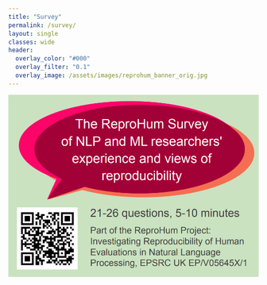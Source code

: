 ```yaml
---
title: "Survey"
permalink: /survey/
layout: single
classes: wide
header:
  overlay_color: "#000"
  overlay_filter: "0.1"
  overlay_image: /assets/images/reprohum_banner_orig.jpg
---
```


<style>.athere:before {content: '@'; }</style>
<script type="text/javascript">
function init(){
    var x = document.getElementsByClassName('contactaddr');
    for (var i = 0; i < x.length; i++){
        var sp = x[i];
        var mt = sp.innerHTML;
        mt = mt.replace(/<span.*\/span>/, '@');
        sp.innerHTML = '<a href="mailto:' + mt + '">' + mt + '</a>';
    }
}
window.addEventListener("load", init, false);
</script>

<a href="https://eur03.safelinks.protection.outlook.com/?url=https%3A%2F%2Fdocs.google.com%2Fforms%2Fd%2Fe%2F1FAIpQLSfg1C2seS6ciHGUFdiksf3ofeMzBOtEz7HIoBw5u5YKJIxPMQ%2Fclosedform&data=05%7C01%7Cc.thomson%40abdn.ac.uk%7C7d1378e8df714778b80708da3b204d7b%7C8c2b19ad5f9c49d490773ec3cfc52b3f%7C0%7C0%7C637887307180208254%7CUnknown%7CTWFpbGZsb3d8eyJWIjoiMC4wLjAwMDAiLCJQIjoiV2luMzIiLCJBTiI6Ik1haWwiLCJXVCI6Mn0%3D%7C3000%7C%7C%7C&sdata=EIk6O3XNG6G21ZCqOZ8c6Wq9BI3eqNpDqn9LfaAXO8g%3D&reserved=0">
  <img src="/assets/images/survey_flyer.png" />
</a>
